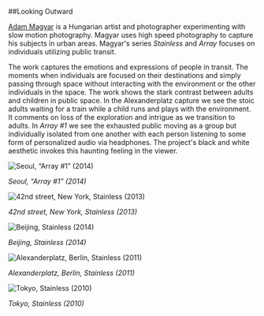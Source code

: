 ##Looking Outward

[Adam Magyar](http://www.magyaradam.com/) is a Hungarian artist and photographer experimenting with slow motion photography.  Magyar uses high speed photography to capture his subjects in urban areas.  Magyar's series _Stainless_ and _Array_ focuses on individuals utilizing public transit. 

The work captures the emotions and expressions of people in transit.  The moments when individuals are focused on their destinations and simply passing through space without interacting with the environment or the other individuals in the space.  The work shows the stark contrast between adults and children in public space.  In the Alexanderplatz capture we see the stoic adults waiting for a train while a child runs and plays with the environment.  It comments on loss of the exploration and intrigue as we transition to adults.  In _Array #1_ we see the exhausted public moving as a group but individually isolated from one another with each person listening to some form of personalized audio via headphones.  The project's black and white aesthetic invokes this haunting feeling in the viewer.  

![Seoul, “Array #1” (2014)](images/stairs3.gif)

_Seoul, “Array #1” (2014)_

![42nd street, New York, Stainless (2013)](images/42ndst_256_99_0_600w_04s_v2.gif)

_42nd street, New York, Stainless (2013)_

![Beijing, Stainless (2014)](images/beijing_128_99_0los_500_06.gif)

_Beijing, Stainless (2014)_

![Alexanderplatz, Berlin, Stainless (2011)](images/running_128_99_13_500w_-04_v2.gif)

_Alexanderplatz, Berlin, Stainless (2011)_

![Tokyo, Stainless (2010)](images/train2_allframes_256_99_11_600w_-04fps.gif)

_Tokyo, Stainless (2010)_
